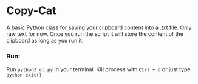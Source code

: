 # Copy-Cat
A basic Python class for saving your clipboard content into a .txt file. Only raw text for now. Once you run the script it will store the content of the clipboard as long as you run it.

### Run:
Run ```python3 cc.py``` in your terminal. Kill process with ```Ctrl + C``` or just type ```python exit()```
